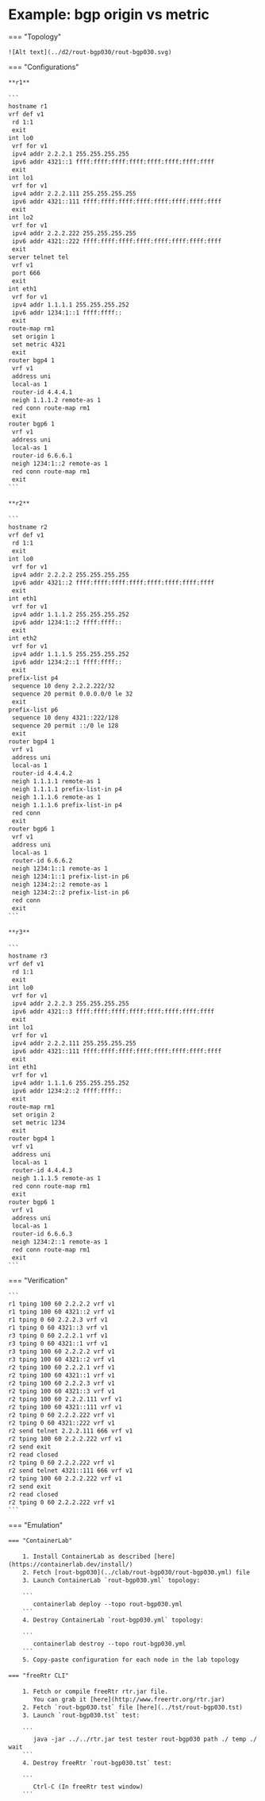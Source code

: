 # Example: bgp origin vs metric

=== "Topology"

    ![Alt text](../d2/rout-bgp030/rout-bgp030.svg)

=== "Configurations"

    **r1**

    ```
    hostname r1
    vrf def v1
     rd 1:1
     exit
    int lo0
     vrf for v1
     ipv4 addr 2.2.2.1 255.255.255.255
     ipv6 addr 4321::1 ffff:ffff:ffff:ffff:ffff:ffff:ffff:ffff
     exit
    int lo1
     vrf for v1
     ipv4 addr 2.2.2.111 255.255.255.255
     ipv6 addr 4321::111 ffff:ffff:ffff:ffff:ffff:ffff:ffff:ffff
     exit
    int lo2
     vrf for v1
     ipv4 addr 2.2.2.222 255.255.255.255
     ipv6 addr 4321::222 ffff:ffff:ffff:ffff:ffff:ffff:ffff:ffff
     exit
    server telnet tel
     vrf v1
     port 666
     exit
    int eth1
     vrf for v1
     ipv4 addr 1.1.1.1 255.255.255.252
     ipv6 addr 1234:1::1 ffff:ffff::
     exit
    route-map rm1
     set origin 1
     set metric 4321
     exit
    router bgp4 1
     vrf v1
     address uni
     local-as 1
     router-id 4.4.4.1
     neigh 1.1.1.2 remote-as 1
     red conn route-map rm1
     exit
    router bgp6 1
     vrf v1
     address uni
     local-as 1
     router-id 6.6.6.1
     neigh 1234:1::2 remote-as 1
     red conn route-map rm1
     exit
    ```

    **r2**

    ```
    hostname r2
    vrf def v1
     rd 1:1
     exit
    int lo0
     vrf for v1
     ipv4 addr 2.2.2.2 255.255.255.255
     ipv6 addr 4321::2 ffff:ffff:ffff:ffff:ffff:ffff:ffff:ffff
     exit
    int eth1
     vrf for v1
     ipv4 addr 1.1.1.2 255.255.255.252
     ipv6 addr 1234:1::2 ffff:ffff::
     exit
    int eth2
     vrf for v1
     ipv4 addr 1.1.1.5 255.255.255.252
     ipv6 addr 1234:2::1 ffff:ffff::
     exit
    prefix-list p4
     sequence 10 deny 2.2.2.222/32
     sequence 20 permit 0.0.0.0/0 le 32
     exit
    prefix-list p6
     sequence 10 deny 4321::222/128
     sequence 20 permit ::/0 le 128
     exit
    router bgp4 1
     vrf v1
     address uni
     local-as 1
     router-id 4.4.4.2
     neigh 1.1.1.1 remote-as 1
     neigh 1.1.1.1 prefix-list-in p4
     neigh 1.1.1.6 remote-as 1
     neigh 1.1.1.6 prefix-list-in p4
     red conn
     exit
    router bgp6 1
     vrf v1
     address uni
     local-as 1
     router-id 6.6.6.2
     neigh 1234:1::1 remote-as 1
     neigh 1234:1::1 prefix-list-in p6
     neigh 1234:2::2 remote-as 1
     neigh 1234:2::2 prefix-list-in p6
     red conn
     exit
    ```

    **r3**

    ```
    hostname r3
    vrf def v1
     rd 1:1
     exit
    int lo0
     vrf for v1
     ipv4 addr 2.2.2.3 255.255.255.255
     ipv6 addr 4321::3 ffff:ffff:ffff:ffff:ffff:ffff:ffff:ffff
     exit
    int lo1
     vrf for v1
     ipv4 addr 2.2.2.111 255.255.255.255
     ipv6 addr 4321::111 ffff:ffff:ffff:ffff:ffff:ffff:ffff:ffff
     exit
    int eth1
     vrf for v1
     ipv4 addr 1.1.1.6 255.255.255.252
     ipv6 addr 1234:2::2 ffff:ffff::
     exit
    route-map rm1
     set origin 2
     set metric 1234
     exit
    router bgp4 1
     vrf v1
     address uni
     local-as 1
     router-id 4.4.4.3
     neigh 1.1.1.5 remote-as 1
     red conn route-map rm1
     exit
    router bgp6 1
     vrf v1
     address uni
     local-as 1
     router-id 6.6.6.3
     neigh 1234:2::1 remote-as 1
     red conn route-map rm1
     exit
    ```

=== "Verification"

    ```
    r1 tping 100 60 2.2.2.2 vrf v1
    r1 tping 100 60 4321::2 vrf v1
    r1 tping 0 60 2.2.2.3 vrf v1
    r1 tping 0 60 4321::3 vrf v1
    r3 tping 0 60 2.2.2.1 vrf v1
    r3 tping 0 60 4321::1 vrf v1
    r3 tping 100 60 2.2.2.2 vrf v1
    r3 tping 100 60 4321::2 vrf v1
    r2 tping 100 60 2.2.2.1 vrf v1
    r2 tping 100 60 4321::1 vrf v1
    r2 tping 100 60 2.2.2.3 vrf v1
    r2 tping 100 60 4321::3 vrf v1
    r2 tping 100 60 2.2.2.111 vrf v1
    r2 tping 100 60 4321::111 vrf v1
    r2 tping 0 60 2.2.2.222 vrf v1
    r2 tping 0 60 4321::222 vrf v1
    r2 send telnet 2.2.2.111 666 vrf v1
    r2 tping 100 60 2.2.2.222 vrf v1
    r2 send exit
    r2 read closed
    r2 tping 0 60 2.2.2.222 vrf v1
    r2 send telnet 4321::111 666 vrf v1
    r2 tping 100 60 2.2.2.222 vrf v1
    r2 send exit
    r2 read closed
    r2 tping 0 60 2.2.2.222 vrf v1
    ```

=== "Emulation"

    === "ContainerLab"

        1. Install ContainerLab as described [here](https://containerlab.dev/install/)  
        2. Fetch [rout-bgp030](../clab/rout-bgp030/rout-bgp030.yml) file  
        3. Launch ContainerLab `rout-bgp030.yml` topology:  

        ```
           containerlab deploy --topo rout-bgp030.yml  
        ```
        4. Destroy ContainerLab `rout-bgp030.yml` topology:  

        ```
           containerlab destroy --topo rout-bgp030.yml  
        ```
        5. Copy-paste configuration for each node in the lab topology

    === "freeRtr CLI"

        1. Fetch or compile freeRtr rtr.jar file.  
           You can grab it [here](http://www.freertr.org/rtr.jar)  
        2. Fetch `rout-bgp030.tst` file [here](../tst/rout-bgp030.tst)  
        3. Launch `rout-bgp030.tst` test:  

        ```
           java -jar ../../rtr.jar test tester rout-bgp030 path ./ temp ./ wait
        ```
        4. Destroy freeRtr `rout-bgp030.tst` test:  

        ```
           Ctrl-C (In freeRtr test window)
        ```


